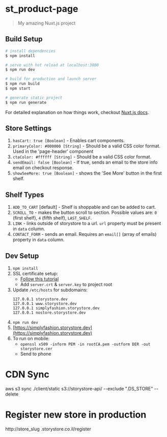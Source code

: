 # st_product-page

> My amazing Nuxt.js project

## Build Setup

``` bash
# install dependencies
$ npm install

# serve with hot reload at localhost:3000
$ npm run dev

# build for production and launch server
$ npm run build
$ npm start

# generate static project
$ npm run generate
```

For detailed explanation on how things work, checkout [Nuxt.js docs](https://nuxtjs.org).


## Store Settings
1. `hasCart: true [Boolean]` - Enables cart components.
2. `primaryColor: #000000 [String]` - Should be a valid CSS color format. Used in the 'page-header' component
3. `ctaColor: #ffffff [String]` - Should be a valid CSS color format. 
3. `sendEmail: false [Boolean]` - If true, sends an email to the store info email on checkout response.
4. `showSeeMore: true [Boolean]` - shows the 'See More' button in the first shelf.

## Shelf Types
1. `ADD_TO_CART` [default] - Shelf is shoppable and can be added to cart.
2. `SCROLL_TO` - makes the button scroll to section. Possible values are: `0` (first shelf), `4` (fifth shelf), `LAST_SHELF`.
3. `LINK` - links outside of storystore to a url. `url` property must be present in `data` column.
4. `CONTACT_FORM` - sends an email. Requires an `email[]` (array of emails) property in `data` column.

## Dev Setup

1. `npm install`
2. SSL certificate setup:
	* [Follow this tutorial](https://medium.freecodecamp.org/how-to-get-https-working-on-your-local-development-environment-in-5-minutes-7af615770eec)
	* Add `server.crt` & `server.key` to project root
3. Update `/etc/hosts` for subdomains:
	```
	127.0.0.1 storystore.dev
	127.0.0.1 www.storystore.dev
	127.0.0.1 simplyfashion.storystore.dev
	127.0.0.1 nostore.storystore.dev
	```
4. `npm run dev`
5. [https://simplyfashion.storystore.dev](https://simplyfashion.storystore.dev)
6. To run on mobile:
	* `openssl x509 -inform PEM -in rootCA.pem -outform DER -out storystore.cer`
	* Send to phone


# CDN Sync
aws s3 sync ./client/static s3://storystore-api/ --exclude ".DS_STORE" --delete

# Register new store in production
http://store_slug .storystore.co.il/register